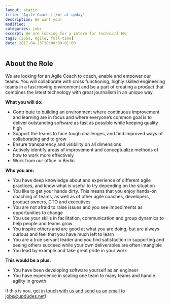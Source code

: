```yaml
---
layout: static
title: "Agile Coach (f/m) at upday"
description: We want you!
modified:
categories: jobs
excerpt: We are looking for a intern for technical HR.
tags: [Jobs, Agile, full-time]
date: 2017-04-23T10:00:00-01:00
---
```

## About the Role
We are looking for an Agile Coach to coach, enable and empower our teams. You will collaborate with 
cross functioning, highly skilled engineering teams in a fast moving environment and be a part of 
creating a product that combines the latest technology with great journalism in an unique way.

**What you will do:**

* Contribute to building an environment where continuous improvement and learning are in focus and where everyone’s common goal is to deliver outstanding software as fast as possible while keeping quality high 
* Support the teams to face tough challenges, and find improved ways of collaborating and to grow
* Ensure transparency and visibility on all dimensions
* Actively identify areas of improvement and conceptualize methods of how to work more effectively
* Work from our office in Berlin

**Who you are:**

* You have deep knowledge about and experience of different agile practices, and know what is useful to try depending on the situation
* You like to get your hands dirty. This means that you enjoy hands-on coaching of teams, as well as of other agile coaches, developers, product owners, CTO and executives
* You are not afraid to raise issues and you see impediments as opportunities to change
* You use your skills in facilitation, communication and group dynamics to help people and teams grow
* You inspire others and are good at what you are doing, but are always curious and feel that you have much left to learn
* You are a true servant leader and you find satisfaction in supporting and seeing others succeed while your own deliverables are often intangible
* You lead by example and take great pride in your work

**This would be a plus:**

* You have been developing software yourself as an engineer
* You have experience in scaling one team to many teams and handle agility in growth

If this is you, [get in touch with us and send us an email to jobs@updudes.net](mailto:jobs@updudes.net)!
